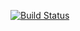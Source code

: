 [![Build Status](https://travis-ci.org/monkeyphp/mphp-flickr-photos-search.png)](https://travis-ci.org/monkeyphp/mphp-flickr-photos-search)
